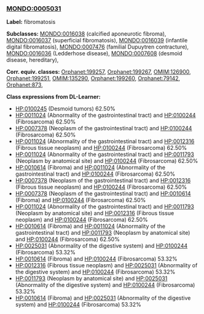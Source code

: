 
### [MONDO:0005031](http://purl.obolibrary.org/obo/MONDO_0005031)
**Label:** fibromatosis

**Subclasses:** [MONDO:0016038](http://purl.obolibrary.org/obo/MONDO_0016038) (calcified aponeurotic fibroma), [MONDO:0016037](http://purl.obolibrary.org/obo/MONDO_0016037) (superficial fibromatosis), [MONDO:0016039](http://purl.obolibrary.org/obo/MONDO_0016039) (infantile digital fibromatosis), [MONDO:0007476](http://purl.obolibrary.org/obo/MONDO_0007476) (familial Dupuytren contracture), [MONDO:0016036](http://purl.obolibrary.org/obo/MONDO_0016036) (Ledderhose disease), [MONDO:0007608](http://purl.obolibrary.org/obo/MONDO_0007608) (desmoid disease, hereditary), 

**Corr. equiv. classes:** [Orphanet:199257](http://www.orpha.net/ORDO/Orphanet_199257), [Orphanet:199267](http://www.orpha.net/ORDO/Orphanet_199267), [OMIM:126900](http://purl.obolibrary.org/obo/OMIM_126900), [Orphanet:199251](http://www.orpha.net/ORDO/Orphanet_199251), [OMIM:135290](http://purl.obolibrary.org/obo/OMIM_135290), [Orphanet:199260](http://www.orpha.net/ORDO/Orphanet_199260), [Orphanet:79142](http://www.orpha.net/ORDO/Orphanet_79142), [Orphanet:873](http://www.orpha.net/ORDO/Orphanet_873), 

**Class expressions from DL-Learner:**

- [HP:0100245](http://purl.obolibrary.org/obo/HP_0100245) (Desmoid tumors) 62.50%
- [HP:0011024](http://purl.obolibrary.org/obo/HP_0011024) (Abnormality of the gastrointestinal tract) and [HP:0100244](http://purl.obolibrary.org/obo/HP_0100244) (Fibrosarcoma) 62.50%
- [HP:0007378](http://purl.obolibrary.org/obo/HP_0007378) (Neoplasm of the gastrointestinal tract) and [HP:0100244](http://purl.obolibrary.org/obo/HP_0100244) (Fibrosarcoma) 62.50%
- [HP:0011024](http://purl.obolibrary.org/obo/HP_0011024) (Abnormality of the gastrointestinal tract) and [HP:0012316](http://purl.obolibrary.org/obo/HP_0012316) (Fibrous tissue neoplasm) and [HP:0100244](http://purl.obolibrary.org/obo/HP_0100244) (Fibrosarcoma) 62.50%
- [HP:0011024](http://purl.obolibrary.org/obo/HP_0011024) (Abnormality of the gastrointestinal tract) and [HP:0011793](http://purl.obolibrary.org/obo/HP_0011793) (Neoplasm by anatomical site) and [HP:0100244](http://purl.obolibrary.org/obo/HP_0100244) (Fibrosarcoma) 62.50%
- [HP:0010614](http://purl.obolibrary.org/obo/HP_0010614) (Fibroma) and [HP:0011024](http://purl.obolibrary.org/obo/HP_0011024) (Abnormality of the gastrointestinal tract) and [HP:0100244](http://purl.obolibrary.org/obo/HP_0100244) (Fibrosarcoma) 62.50%
- [HP:0007378](http://purl.obolibrary.org/obo/HP_0007378) (Neoplasm of the gastrointestinal tract) and [HP:0012316](http://purl.obolibrary.org/obo/HP_0012316) (Fibrous tissue neoplasm) and [HP:0100244](http://purl.obolibrary.org/obo/HP_0100244) (Fibrosarcoma) 62.50%
- [HP:0007378](http://purl.obolibrary.org/obo/HP_0007378) (Neoplasm of the gastrointestinal tract) and [HP:0010614](http://purl.obolibrary.org/obo/HP_0010614) (Fibroma) and [HP:0100244](http://purl.obolibrary.org/obo/HP_0100244) (Fibrosarcoma) 62.50%
- [HP:0011024](http://purl.obolibrary.org/obo/HP_0011024) (Abnormality of the gastrointestinal tract) and [HP:0011793](http://purl.obolibrary.org/obo/HP_0011793) (Neoplasm by anatomical site) and [HP:0012316](http://purl.obolibrary.org/obo/HP_0012316) (Fibrous tissue neoplasm) and [HP:0100244](http://purl.obolibrary.org/obo/HP_0100244) (Fibrosarcoma) 62.50%
- [HP:0010614](http://purl.obolibrary.org/obo/HP_0010614) (Fibroma) and [HP:0011024](http://purl.obolibrary.org/obo/HP_0011024) (Abnormality of the gastrointestinal tract) and [HP:0011793](http://purl.obolibrary.org/obo/HP_0011793) (Neoplasm by anatomical site) and [HP:0100244](http://purl.obolibrary.org/obo/HP_0100244) (Fibrosarcoma) 62.50%
- [HP:0025031](http://purl.obolibrary.org/obo/HP_0025031) (Abnormality of the digestive system) and [HP:0100244](http://purl.obolibrary.org/obo/HP_0100244) (Fibrosarcoma) 53.32%
- [HP:0010614](http://purl.obolibrary.org/obo/HP_0010614) (Fibroma) and [HP:0100244](http://purl.obolibrary.org/obo/HP_0100244) (Fibrosarcoma) 53.32%
- [HP:0012316](http://purl.obolibrary.org/obo/HP_0012316) (Fibrous tissue neoplasm) and [HP:0025031](http://purl.obolibrary.org/obo/HP_0025031) (Abnormality of the digestive system) and [HP:0100244](http://purl.obolibrary.org/obo/HP_0100244) (Fibrosarcoma) 53.32%
- [HP:0011793](http://purl.obolibrary.org/obo/HP_0011793) (Neoplasm by anatomical site) and [HP:0025031](http://purl.obolibrary.org/obo/HP_0025031) (Abnormality of the digestive system) and [HP:0100244](http://purl.obolibrary.org/obo/HP_0100244) (Fibrosarcoma) 53.32%
- [HP:0010614](http://purl.obolibrary.org/obo/HP_0010614) (Fibroma) and [HP:0025031](http://purl.obolibrary.org/obo/HP_0025031) (Abnormality of the digestive system) and [HP:0100244](http://purl.obolibrary.org/obo/HP_0100244) (Fibrosarcoma) 53.32%


